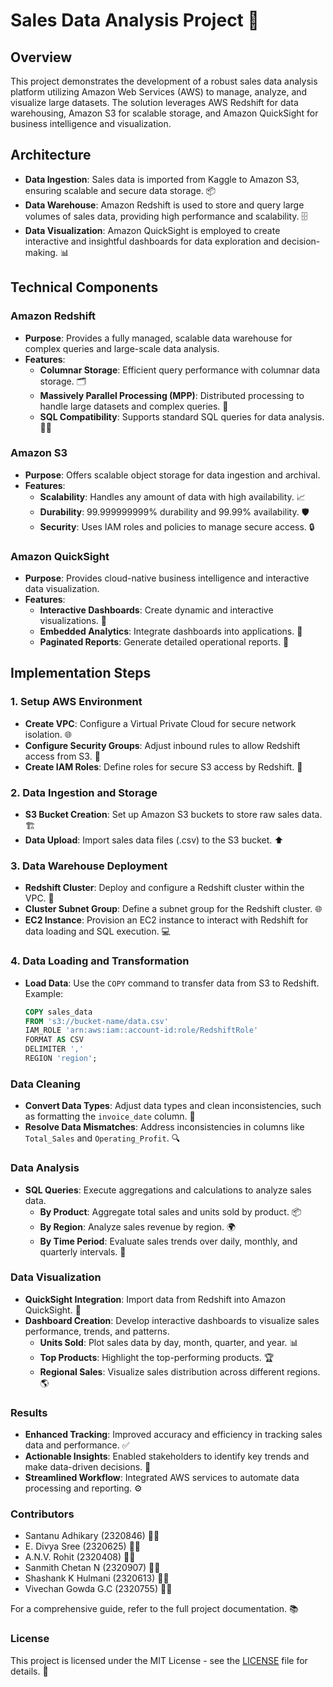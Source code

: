 # Sales Data Analysis Project 🚀

## Overview

This project demonstrates the development of a robust sales data analysis platform utilizing Amazon Web Services (AWS) to manage, analyze, and visualize large datasets. The solution leverages AWS Redshift for data warehousing, Amazon S3 for scalable storage, and Amazon QuickSight for business intelligence and visualization.

## Architecture

- **Data Ingestion**: Sales data is imported from Kaggle to Amazon S3, ensuring scalable and secure data storage. 📦
- **Data Warehouse**: Amazon Redshift is used to store and query large volumes of sales data, providing high performance and scalability. 🗄️
- **Data Visualization**: Amazon QuickSight is employed to create interactive and insightful dashboards for data exploration and decision-making. 📊

## Technical Components

### Amazon Redshift

- **Purpose**: Provides a fully managed, scalable data warehouse for complex queries and large-scale data analysis.
- **Features**:
  - **Columnar Storage**: Efficient query performance with columnar data storage. 🗂️
  - **Massively Parallel Processing (MPP)**: Distributed processing to handle large datasets and complex queries. 🔄
  - **SQL Compatibility**: Supports standard SQL queries for data analysis. 🧑‍💻

### Amazon S3

- **Purpose**: Offers scalable object storage for data ingestion and archival.
- **Features**:
  - **Scalability**: Handles any amount of data with high availability. 📈
  - **Durability**: 99.999999999% durability and 99.99% availability. 🛡️
  - **Security**: Uses IAM roles and policies to manage secure access. 🔒

### Amazon QuickSight

- **Purpose**: Provides cloud-native business intelligence and interactive data visualization.
- **Features**:
  - **Interactive Dashboards**: Create dynamic and interactive visualizations. 🎨
  - **Embedded Analytics**: Integrate dashboards into applications. 📱
  - **Paginated Reports**: Generate detailed operational reports. 📑

## Implementation Steps

### 1. Setup AWS Environment

- **Create VPC**: Configure a Virtual Private Cloud for secure network isolation. 🌐
- **Configure Security Groups**: Adjust inbound rules to allow Redshift access from S3. 🔄
- **Create IAM Roles**: Define roles for secure S3 access by Redshift. 🔐

### 2. Data Ingestion and Storage

- **S3 Bucket Creation**: Set up Amazon S3 buckets to store raw sales data. 🏗️
- **Data Upload**: Import sales data files (.csv) to the S3 bucket. ⬆️

### 3. Data Warehouse Deployment

- **Redshift Cluster**: Deploy and configure a Redshift cluster within the VPC. 🏢
- **Cluster Subnet Group**: Define a subnet group for the Redshift cluster. 🌐
- **EC2 Instance**: Provision an EC2 instance to interact with Redshift for data loading and SQL execution. 💻

### 4. Data Loading and Transformation

- **Load Data**: Use the `COPY` command to transfer data from S3 to Redshift. Example:
  ```sql
  COPY sales_data
  FROM 's3://bucket-name/data.csv'
  IAM_ROLE 'arn:aws:iam::account-id:role/RedshiftRole'
  FORMAT AS CSV
  DELIMITER ','
  REGION 'region';

### Data Cleaning

- **Convert Data Types**: Adjust data types and clean inconsistencies, such as formatting the `invoice_date` column. 🧹
- **Resolve Data Mismatches**: Address inconsistencies in columns like `Total_Sales` and `Operating_Profit`. 🔍

### Data Analysis

- **SQL Queries**: Execute aggregations and calculations to analyze sales data.
  - **By Product**: Aggregate total sales and units sold by product. 📦
  - **By Region**: Analyze sales revenue by region. 🌍
  - **By Time Period**: Evaluate sales trends over daily, monthly, and quarterly intervals. 📅

### Data Visualization

- **QuickSight Integration**: Import data from Redshift into Amazon QuickSight. 🔄
- **Dashboard Creation**: Develop interactive dashboards to visualize sales performance, trends, and patterns.
  - **Units Sold**: Plot sales data by day, month, quarter, and year. 📊
  - **Top Products**: Highlight the top-performing products. 🏆
  - **Regional Sales**: Visualize sales distribution across different regions. 🌎

### Results

- **Enhanced Tracking**: Improved accuracy and efficiency in tracking sales data and performance. ✅
- **Actionable Insights**: Enabled stakeholders to identify key trends and make data-driven decisions. 🧠
- **Streamlined Workflow**: Integrated AWS services to automate data processing and reporting. ⚙️

### Contributors

- Santanu Adhikary (2320846) 👨‍💻
- E. Divya Sree (2320625) 👩‍💻
- A.N.V. Rohit (2320408) 👨‍💻
- Sanmith Chetan N (2320907) 👨‍💻
- Shashank K Hulmani (2320613) 👨‍💻
- Vivechan Gowda G.C (2320755) 👨‍💻

For a comprehensive guide, refer to the full project documentation. 📚

### License

This project is licensed under the MIT License - see the [LICENSE](LICENSE) file for details. 📜


